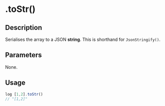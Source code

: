 # .toStr()

## Description

Serialises the array to a JSON **string**. This is shorthand for `JsonStringify()`.

## Parameters

None.

## Usage

```javascript
log [1,2].toStr()
// "[1,2]"
```
